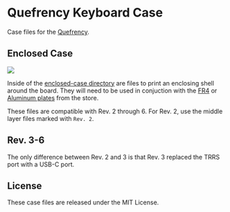 # Quefrency Keyboard Case

Case files for the [Quefrency](https://keeb.io/collections/quefrency-split-staggered-65-keyboard).

## Enclosed Case

![](images/rev3-shells.jpeg)

Inside of the [enclosed-case directory](enclosed-case/) are files to print an enclosing shell around the board. They will need to be used in conjuction with the [FR4](https://keeb.io/products/quefrency-fr4-plates?utm_source=github) or [Aluminum plates](https://keeb.io/products/quefrency-black-aluminum-plates?utm_source=github) from the store.

These files are compatible with Rev. 2 through 6. For Rev. 2, use the middle layer files marked with `Rev. 2`.

## Rev. 3-6

The only difference between Rev. 2 and 3 is that Rev. 3 replaced the TRRS port with a USB-C port.

## License

These case files are released under the MIT License.
